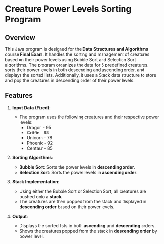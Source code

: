 # Creature Power Levels Sorting Program

## Overview
This Java program is designed for the **Data Structures and Algorithms** course **Final Exam**. It handles the sorting and management of creatures based on their power levels using Bubble Sort and Selection Sort algorithms. The program organizes the data for 5 predefined creatures, sorts their power levels in both descending and ascending order, and displays the sorted lists. Additionally, it uses a Stack data structure to store and pop the creatures in descending order of their power levels.

## Features
1. **Input Data (Fixed)**: 
   - The program uses the following creatures and their respective power levels:
     - Dragon - 95
     - Griffin - 88
     - Unicorn - 78
     - Phoenix - 92
     - Centaur - 85

2. **Sorting Algorithms**:
   - **Bubble Sort**: Sorts the power levels in **descending order**.
   - **Selection Sort**: Sorts the power levels in **ascending order**.

3. **Stack Implementation**:
   - Using either the Bubble Sort or Selection Sort, all creatures are pushed onto a **stack**.
   - The creatures are then popped from the stack and displayed in **descending order** based on their power levels.

4. **Output**:
   - Displays the sorted lists in both **ascending** and **descending** orders.
   - Shows the creatures popped from the stack in **descending order** by power level.
